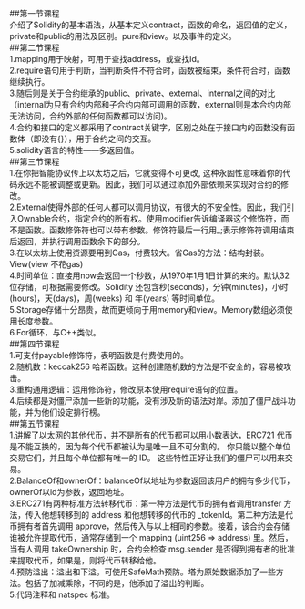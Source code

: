 ##第一节课程   
介绍了Solidity的基本语法，从基本定义contract，函数的命名，返回值的定义，private和public的用法及区别。pure和view。以及事件的定义。   
##第二节课程  
1.mapping用于映射，可用于查找address，或查找Id。   
2.require语句用于判断，当判断条件不符合时，函数被结束，条件符合时，函数继续执行。   
3.随后则是关于合约继承的public、private、external、internal之间的对比（internal为只有合约内部和子合约内部可调用的函数，external则是本合约内部无法访问，合约外部的任何函数都可以访问)。  
4.合约和接口的定义都采用了contract关键字，区别之处在于接口内的函数没有函数体（即没有{}），用于合约之间的交互。   
5.solidity语言的特性——多返回值。   
##第三节课程   
1.在你把智能协议传上以太坊之后，它就变得不可更改, 这种永固性意味着你的代码永远不能被调整或更新。因此，我们可以通过添加外部依赖来实现对合约的修改。     
2.External使得外部的任何人都可以调用协议，有很大的不安全性。因此，我们引入Ownable合约，指定合约的所有权。使用modifier告诉编译器这个修饰符，而不是函数。函数修饰符也可以带有参数。修饰符最后一行用_;表示修饰符调用结束后返回，并执行调用函数余下的部分。   
3.在以太坊上使用资源要用到Gas，付费较大。省Gas的方法：结构封装。View(view 不花gas)   
4.时间单位：直接用now会返回一个秒数，从1970年1月1日计算的来的。默认32位存储，可根据需要修改。Solidity 还包含秒(seconds)，分钟(minutes)，小时(hours)，天(days)，周(weeks) 和 年(years) 等时间单位。   
5.Storage存储十分昂贵，故而更倾向于用memory和view。Memory数组必须使用长度参数。    
6.For循环，与C++类似。   
##第四节课程   
1.可支付payable修饰符，表明函数是付费使用的。         
2.随机数：keccak256 哈希函数。这种创建随机数的方法是不安全的，容易被攻击。     
3.重构通用逻辑：运用修饰符，修改原本使用require语句的位置。   
4.后续都是对僵尸添加一些新的功能，没有涉及新的语法对岸。添加了僵尸战斗功能，并为他们设定排行榜。     
##第五节课程    
1.讲解了以太网的其他代币，并不是所有的代币都可以用小数表达，ERC721 代币是不能互换的，因为每个代币都被认为是唯一且不可分割的。 你只能以整个单位交易它们，并且每个单位都有唯一的 ID。 这些特性正好让我们的僵尸可以用来交易。    
2.BalanceOf和ownerOf：balanceOf以地址为参数返回该用户的拥有多少代币，ownerOf以id为参数，返回地址。     
3.ERC271有两种标准方法转移代币：第一种方法是代币的拥有者调用transfer 方法，传入他想转移到的 address 和他想转移的代币的 _tokenId。第二种方法是代币拥有者首先调用 approve，然后传入与以上相同的参数。接着，该合约会存储谁被允许提取代币，通常存储到一个 mapping (uint256 => address) 里。然后，当有人调用 takeOwnership 时，合约会检查 msg.sender 是否得到拥有者的批准来提取代币，如果是，则将代币转移给他。        
4.预防溢出：溢出和下溢。可使用SafeMath预防。塔为原始数据添加了一些方法。包括了加减乘除，不同的是，他添加了溢出的判断。      
5.代码注释和 natspec 标准。
